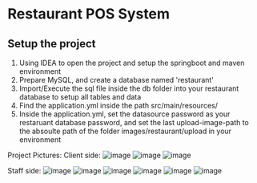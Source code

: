 # Restaurant POS System

## Setup the project

1. Using IDEA to open the project and setup the springboot and maven environment
2. Prepare MySQL, and create a database named 'restaurant'
3. Import/Execute the sql file inside the db folder into your restaurant database to setup all tables and data
4. Find the application.yml inside the path src/main/resources/
5. Inside the application.yml, set the datasource password as your restaruant database password, and set the last upload-image-path to the absoulte path of the folder images/restaurant/upload in your environment

Project Pictures:
Client side:
![image](https://user-images.githubusercontent.com/40237973/225610521-bc258cd5-114c-4628-9f9a-898de1cea3b6.png)
![image](https://user-images.githubusercontent.com/40237973/225610737-9841d10b-ca4b-460b-9ed7-6fc3da198c64.png)
![image](https://user-images.githubusercontent.com/40237973/225610805-904a3df6-a59b-476c-b206-5e4189596071.png)

Staff side:
![image](https://user-images.githubusercontent.com/40237973/225609367-750490f0-3051-40ac-8ced-99cab3a558e2.png)
![image](https://user-images.githubusercontent.com/40237973/225609922-d8d612bb-dde3-4d5e-92de-01fd4be225de.png)
![image](https://user-images.githubusercontent.com/40237973/225611060-5dad3692-936e-4e4a-9a2f-ee4c2f3f8f68.png)
![image](https://user-images.githubusercontent.com/40237973/225611154-91e91092-6a99-4c41-83ad-758ca0cb4fbd.png)
![image](https://user-images.githubusercontent.com/40237973/225611245-01c5fbed-ca58-4242-aa89-9fe5d4d4cedb.png)
![image](https://user-images.githubusercontent.com/40237973/225611338-897ef864-541e-4dd3-a3b1-167ed369d0be.png)


